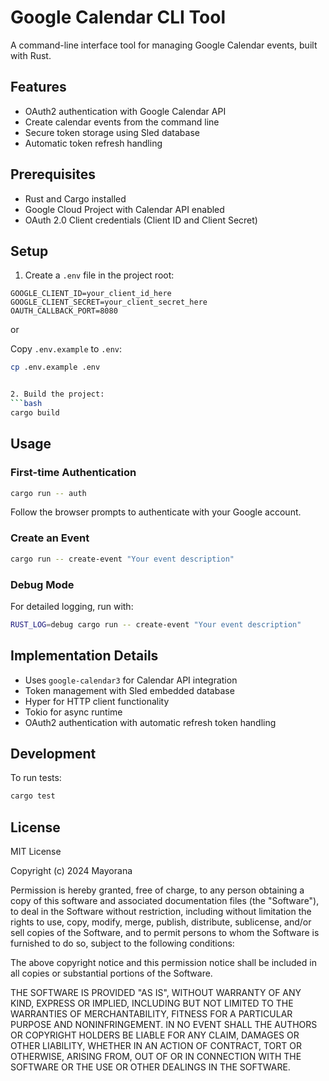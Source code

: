 
# Google Calendar CLI Tool

A command-line interface tool for managing Google Calendar events, built with Rust.

## Features

- OAuth2 authentication with Google Calendar API
- Create calendar events from the command line
- Secure token storage using Sled database
- Automatic token refresh handling

## Prerequisites

- Rust and Cargo installed
- Google Cloud Project with Calendar API enabled
- OAuth 2.0 Client credentials (Client ID and Client Secret)

## Setup

1. Create a `.env` file in the project root:
```env
GOOGLE_CLIENT_ID=your_client_id_here
GOOGLE_CLIENT_SECRET=your_client_secret_here
OAUTH_CALLBACK_PORT=8080
```
or

Copy `.env.example` to `.env`:
```bash
cp .env.example .env


2. Build the project:
```bash
cargo build
```

## Usage

### First-time Authentication
```bash
cargo run -- auth
```
Follow the browser prompts to authenticate with your Google account.

### Create an Event
```bash
cargo run -- create-event "Your event description"
```

### Debug Mode
For detailed logging, run with:
```bash
RUST_LOG=debug cargo run -- create-event "Your event description"
```

## Implementation Details

- Uses `google-calendar3` for Calendar API integration
- Token management with Sled embedded database
- Hyper for HTTP client functionality
- Tokio for async runtime
- OAuth2 authentication with automatic refresh token handling

## Development

To run tests:
```bash
cargo test
```

## License

MIT License

Copyright (c) 2024 Mayorana

Permission is hereby granted, free of charge, to any person obtaining a copy
of this software and associated documentation files (the "Software"), to deal
in the Software without restriction, including without limitation the rights
to use, copy, modify, merge, publish, distribute, sublicense, and/or sell
copies of the Software, and to permit persons to whom the Software is
furnished to do so, subject to the following conditions:

The above copyright notice and this permission notice shall be included in all
copies or substantial portions of the Software.

THE SOFTWARE IS PROVIDED "AS IS", WITHOUT WARRANTY OF ANY KIND, EXPRESS OR
IMPLIED, INCLUDING BUT NOT LIMITED TO THE WARRANTIES OF MERCHANTABILITY,
FITNESS FOR A PARTICULAR PURPOSE AND NONINFRINGEMENT. IN NO EVENT SHALL THE
AUTHORS OR COPYRIGHT HOLDERS BE LIABLE FOR ANY CLAIM, DAMAGES OR OTHER
LIABILITY, WHETHER IN AN ACTION OF CONTRACT, TORT OR OTHERWISE, ARISING FROM,
OUT OF OR IN CONNECTION WITH THE SOFTWARE OR THE USE OR OTHER DEALINGS IN THE
SOFTWARE.
